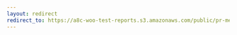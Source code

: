```yaml
---
layout: redirect
redirect_to: https://a8c-woo-test-reports.s3.amazonaws.com/public/pr-merge/40138/api/index.html
---
```

